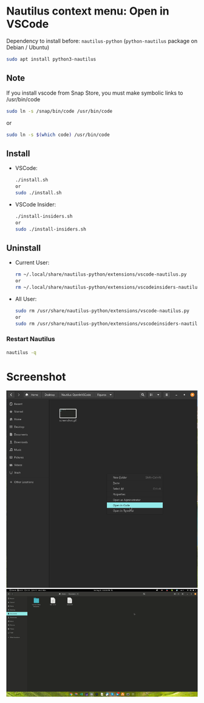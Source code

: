 # Nautilus context menu: Open in VSCode
Dependency to install before: `nautilus-python` (`python-nautilus` package on Debian / Ubuntu)
```bash
sudo apt install python3-nautilus
```
## Note
If you install vscode from Snap Store, you must make symbolic links to /usr/bin/code
```bash
sudo ln -s /snap/bin/code /usr/bin/code
```
or
```bash
sudo ln -s $(which code) /usr/bin/code
```

## Install 
- VSCode:
    ```bash
    ./install.sh
    or
    sudo ./install.sh
    ```
- VSCode Insider:
    ```bash
    ./install-insiders.sh
    or
    sudo ./install-insiders.sh
    ```
## Uninstall 
- Current User:
    ```bash
    rm ~/.local/share/nautilus-python/extensions/vscode-nautilus.py
    or
    rm ~/.local/share/nautilus-python/extensions/vscodeinsiders-nautilus.py
    ```
- All User:
    ```bash
    sudo rm /usr/share/nautilus-python/extensions/vscode-nautilus.py
    or
    sudo rm /usr/share/nautilus-python/extensions/vscodeinsiders-nautilus.py
    ```
### Restart Nautilus
```bash
nautilus -q
```
# Screenshot
![](Figures/Screenshot.png "Screenshot")
![](Figures/Screenshot.gif "Screenshot")
